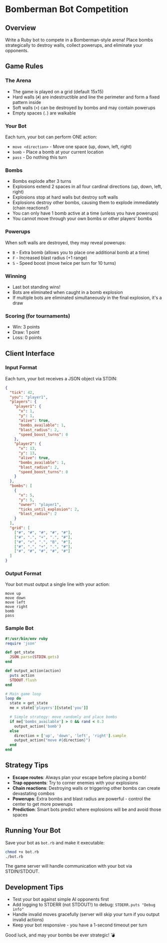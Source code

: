 # Bomberman Bot Competition

## Overview

Write a Ruby bot to compete in a Bomberman-style arena! Place bombs strategically to destroy walls, collect powerups, and eliminate your opponents.

## Game Rules

### The Arena

- The game is played on a grid (default 15x15)
- Hard walls (`#`) are indestructible and line the perimeter and form a fixed pattern inside
- Soft walls (`+`) can be destroyed by bombs and may contain powerups
- Empty spaces (`.`) are walkable

### Your Bot

Each turn, your bot can perform ONE action:
- `move <direction>` - Move one space (up, down, left, right)
- `bomb` - Place a bomb at your current location
- `pass` - Do nothing this turn

### Bombs

- Bombs explode after 3 turns
- Explosions extend 2 spaces in all four cardinal directions (up, down, left, right)
- Explosions stop at hard walls but destroy soft walls
- Explosions destroy other bombs, causing them to explode immediately (chain reactions!)
- You can only have 1 bomb active at a time (unless you have powerups)
- You cannot move through your own bombs or other players' bombs

### Powerups

When soft walls are destroyed, they may reveal powerups:
- `B` - Extra bomb (allows you to place one additional bomb at a time)
- `F` - Increased blast radius (+1 range)
- `S` - Speed boost (move twice per turn for 10 turns)

### Winning

- Last bot standing wins!
- Bots are eliminated when caught in a bomb explosion
- If multiple bots are eliminated simultaneously in the final explosion, it's a draw

### Scoring (for tournaments)

- Win: 3 points
- Draw: 1 point
- Loss: 0 points

## Client Interface

### Input Format

Each turn, your bot receives a JSON object via STDIN:

```json
{
  "tick": 42,
  "you": "player1",
  "players": {
    "player1": {
      "x": 1,
      "y": 1,
      "alive": true,
      "bombs_available": 1,
      "blast_radius": 2,
      "speed_boost_turns": 0
    },
    "player2": {
      "x": 13,
      "y": 13,
      "alive": true,
      "bombs_available": 1,
      "blast_radius": 2,
      "speed_boost_turns": 0
    }
  },
  "bombs": [
    {
      "x": 5,
      "y": 5,
      "owner": "player1",
      "ticks_until_explosion": 2,
      "blast_radius": 2
    }
  ],
  "grid": [
    ["#", "#", "#", "#", "#"],
    ["#", ".", "+", ".", "#"],
    ["#", "+", ".", "B", "#"],
    ["#", ".", "+", ".", "#"],
    ["#", "#", "#", "#", "#"]
  ]
}
```

### Output Format

Your bot must output a single line with your action:

```
move up
move down
move left
move right
bomb
pass
```

### Sample Bot

```ruby
#!/usr/bin/env ruby
require 'json'

def get_state
  JSON.parse(STDIN.gets)
end

def output_action(action)
  puts action
  STDOUT.flush
end

# Main game loop
loop do
  state = get_state
  me = state['players'][state['you']]

  # Simple strategy: move randomly and place bombs
  if me['bombs_available'] > 0 && rand < 0.3
    output_action('bomb')
  else
    direction = ['up', 'down', 'left', 'right'].sample
    output_action("move #{direction}")
  end
end
```

## Strategy Tips

- **Escape routes**: Always plan your escape before placing a bomb!
- **Trap opponents**: Try to corner enemies with your explosions
- **Chain reactions**: Destroying walls or triggering other bombs can create devastating combos
- **Powerups**: Extra bombs and blast radius are powerful - control the center to get more powerups
- **Prediction**: Smart bots predict where explosions will be and avoid those spaces

## Running Your Bot

Save your bot as `bot.rb` and make it executable:

```bash
chmod +x bot.rb
./bot.rb
```

The game server will handle communication with your bot via STDIN/STDOUT.

## Development Tips

- Test your bot against simple AI opponents first
- Add logging to STDERR (not STDOUT!) to debug: `STDERR.puts "Debug info"`
- Handle invalid moves gracefully (server will skip your turn if you output invalid actions)
- Keep your bot responsive - you have a 1-second timeout per turn

Good luck, and may your bombs be ever strategic! 💣